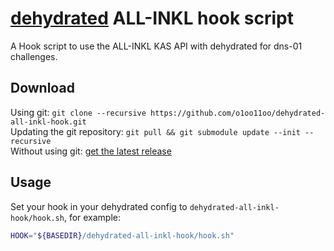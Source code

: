 # [dehydrated](https://github.com/lukas2511/dehydrated) ALL-INKL hook script
A Hook script to use the ALL-INKL KAS API with dehydrated for dns-01 challenges.

## Download
Using git: `git clone --recursive https://github.com/o1oo11oo/dehydrated-all-inkl-hook.git`  
Updating the git repository: `git pull && git submodule update --init --recursive`  
Without using git: [get the latest release](https://github.com/o1oo11oo/dehydrated-all-inkl-hook/releases/latest)

## Usage
Set your hook in your dehydrated config to `dehydrated-all-inkl-hook/hook.sh`, for example:
```Bash
HOOK="${BASEDIR}/dehydrated-all-inkl-hook/hook.sh"
```
